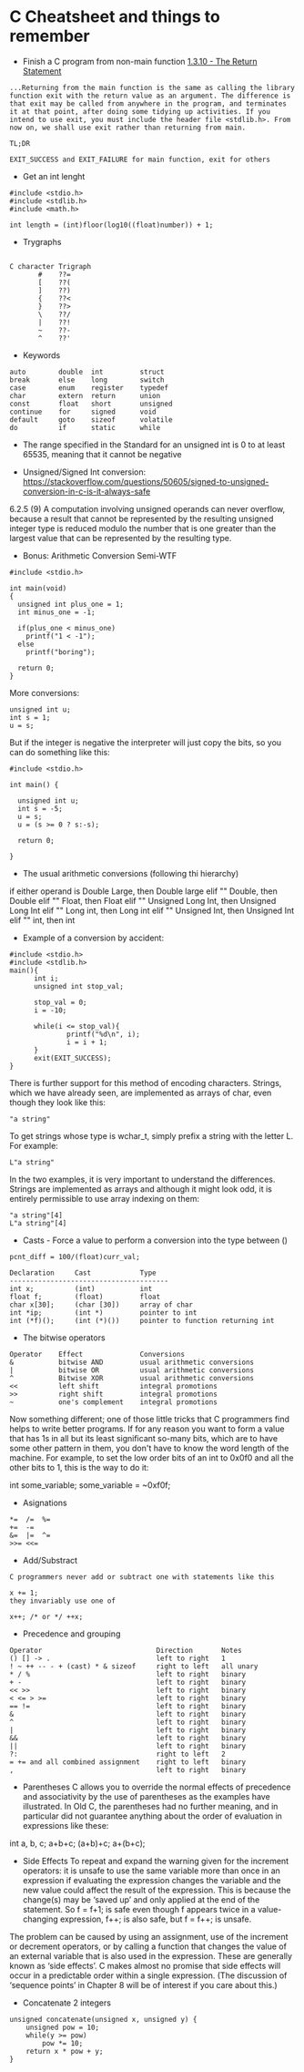 # C Cheatsheet and things to remember

- Finish a C program from non-main function [1.3.10 - The Return Statement](https://publications.gbdirect.co.uk/c_book/chapter1/description_of_example.html)
```
...Returning from the main function is the same as calling the library function exit with the return value as an argument. The difference is that exit may be called from anywhere in the program, and terminates it at that point, after doing some tidying up activities. If you intend to use exit, you must include the header file <stdlib.h>. From now on, we shall use exit rather than returning from main.

TL;DR

EXIT_SUCCESS and EXIT_FAILURE for main function, exit for others
```

- Get an int lenght
```
#include <stdio.h>
#include <stdlib.h>
#include <math.h>

int length = (int)floor(log10((float)number)) + 1;
```

- Trygraphs

```

C character	Trigraph
       #	??=
       [	??(
       ]	??)
       {	??<
       }	??>
       \	??/
       |	??!
       ~	??-
       ^	??'
```

- Keywords
```
auto	    double	int	        struct
break	    else	long	    switch
case	    enum	register	typedef
char	    extern	return	    union
const	    float	short	    unsigned
continue	for	    signed	    void
default	    goto	sizeof	    volatile
do	        if	    static	    while
```

- The range specified in the Standard for an unsigned int is 0 to at least 65535, meaning that it cannot be negative


- Unsigned/Signed Int conversion: https://stackoverflow.com/questions/50605/signed-to-unsigned-conversion-in-c-is-it-always-safe 

6.2.5 (9)
A computation involving unsigned operands can never overflow, because a result that cannot be represented by the resulting unsigned integer type is reduced modulo the number that is one greater than the largest value that can be represented by the resulting type.

- Bonus: Arithmetic Conversion Semi-WTF
```
#include <stdio.h>

int main(void)
{
  unsigned int plus_one = 1;
  int minus_one = -1;

  if(plus_one < minus_one)
    printf("1 < -1");
  else
    printf("boring");

  return 0;
}
```

More conversions:

```
unsigned int u;
int s = 1;
u = s;
```

But if the integer is negative the interpreter will just copy the bits, so you can do something like this:

```
#include <stdio.h>
 
int main() {
 
  unsigned int u;
  int s = -5;
  u = s; 
  u = (s >= 0 ? s:-s);
 
  return 0;
 
}
```


- The usual arithmetic conversions (following thi hierarchy)

if either operand is  Double Large, then Double large
elif "" Double, then Double
elif "" Float, then Float
elif "" Unsigned Long Int, then Unsigned Long Int
elif "" Long int, then Long int
elif "" Unsigned Int, then Unsigned Int
elif "" int, then int

- Example of a conversion by accident:
```
#include <stdio.h>
#include <stdlib.h>
main(){
      int i;
      unsigned int stop_val;

      stop_val = 0;
      i = -10;

      while(i <= stop_val){
              printf("%d\n", i);
              i = i + 1;
      }
      exit(EXIT_SUCCESS);
}
```

There is further support for this method of encoding characters. Strings, which we have already seen, are implemented as arrays of char, even though they look like this:

```
"a string"
```
To get strings whose type is wchar_t, simply prefix a string with the letter L. For example:

```
L"a string"
```
In the two examples, it is very important to understand the differences. Strings are implemented as arrays and although it might look odd, it is entirely permissible to use array indexing on them:

```
"a string"[4]
L"a string"[4]
```

- Casts - Force a value to perform a conversion into the type between ()
```
pcnt_diff = 100/(float)curr_val;
```

```
Declaration	    Cast	        Type
---------------------------------------
int x;	        (int)	        int
float f;	    (float)	        float
char x[30];	    (char [30])	    array of char
int *ip;	    (int *)	        pointer to int
int (*f)();	    (int (*)())	    pointer to function returning int
```


-  The bitwise operators
```
Operator	Effect	            Conversions
&	        bitwise AND	        usual arithmetic conversions
|	        bitwise OR	        usual arithmetic conversions
^	        Bitwise XOR	        usual arithmetic conversions
<<	        left shift	        integral promotions
>>	        right shift	        integral promotions
~	        one's complement	integral promotions
```

Now something different; one of those little tricks that C programmers find helps to write better programs. If for any reason you want to form a value that has 1s in all but its least significant so-many bits, which are to have some other pattern in them, you don't have to know the word length of the machine. For example, to set the low order bits of an int to 0x0f0 and all the other bits to 1, this is the way to do it:

int some_variable;
some_variable = ~0xf0f;

- Asignations

```
*=	/=	%=
+=	-=	
&=	|=	^=
>>=	<<=	
```

- Add/Substract
```
C programmers never add or subtract one with statements like this

x += 1;
they invariably use one of

x++; /* or */ ++x;
```


- Precedence and grouping
```
Operator	                        Direction	    Notes
() [] -> .	                        left to right	1
! ~ ++ -- - + (cast) * & sizeof	    right to left	all unary
* / %	                            left to right	binary
+ -	                                left to right	binary
<< >>	                            left to right	binary
< <= > >=	                        left to right	binary
== !=	                            left to right	binary
&	                                left to right	binary
^	                                left to right	binary
|	                                left to right	binary
&&	                                left to right	binary
||	                                left to right	binary
?:	                                right to left	2
= += and all combined assignment	right to left	binary
,	                                left to right	binary
```

- Parentheses
C allows you to override the normal effects of precedence and associativity by the use of parentheses as the examples have illustrated. In Old C, the parentheses had no further meaning, and in particular did not guarantee anything about the order of evaluation in expressions like these:

int a, b, c;
a+b+c;
(a+b)+c;
a+(b+c);

- Side Effects
To repeat and expand the warning given for the increment operators: it is unsafe to use the same variable more than once in an expression if evaluating the expression changes the variable and the new value could affect the result of the expression. This is because the change(s) may be ‘saved up’ and only applied at the end of the statement. So f = f+1; is safe even though f appears twice in a value-changing expression, f++; is also safe, but f = f++; is unsafe.

The problem can be caused by using an assignment, use of the increment or decrement operators, or by calling a function that changes the value of an external variable that is also used in the expression. These are generally known as ‘side effects’. C makes almost no promise that side effects will occur in a predictable order within a single expression. (The discussion of ‘sequence points’ in Chapter 8 will be of interest if you care about this.)


- Concatenate 2 integers
```
unsigned concatenate(unsigned x, unsigned y) {
    unsigned pow = 10;
    while(y >= pow)
        pow *= 10;
    return x * pow + y;        
}
```
